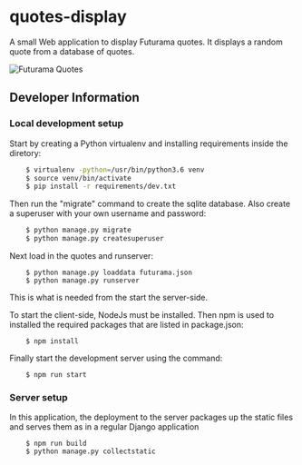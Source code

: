 # quotes-display
A small Web application to display Futurama quotes. It displays a random quote from a database of quotes.

![Futurama Quotes](https://github.com/davgibbs/movies-spa-upgrade/blob/master/apps/display/static/display/images/screenshot.png)

## Developer Information
### Local development setup
Start by creating a Python virtualenv and installing requirements inside the diretory:
```bash
    $ virtualenv -python=/usr/bin/python3.6 venv
    $ source venv/bin/activate
    $ pip install -r requirements/dev.txt
```
Then run the "migrate" command to create the sqlite database. Also create a superuser with your own username and password:
```bash
    $ python manage.py migrate
    $ python manage.py createsuperuser
```
Next load in the quotes and runserver:
```
    $ python manage.py loaddata futurama.json
    $ python manage.py runserver
```
This is what is needed from the start the server-side.

To start the client-side, NodeJs must be installed. Then npm is used to installed the required packages that are listed in package.json:
```
    $ npm install
```
Finally start the development server using the command:
```
    $ npm run start
```

### Server setup
In this application, the deployment to the server packages up the static files and serves them as in a regular Django application
```
    $ npm run build
    $ python manage.py collectstatic
```



